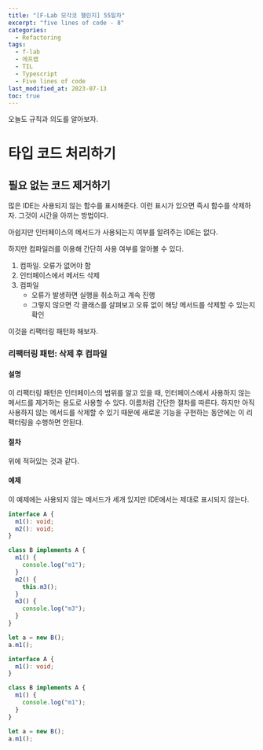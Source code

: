 ```yaml
---
title: "[F-Lab 모각코 챌린지] 55일차"
excerpt: "five lines of code - 8"
categories:
  - Refactoring
tags:
  - f-lab
  - 에프랩
  - TIL
  - Typescript
  - Five lines of code
last_modified_at: 2023-07-13
toc: true
---
```


오늘도 규칙과 의도를 알아보자.

# 타입 코드 처리하기

## 필요 없는 코드 제거하기

많은 IDE는 사용되지 않는 함수를 표시해준다. 이런 표시가 있으면 즉시 함수를 삭제하자. 그것이 시간을 아끼는 방법이다.

아쉽지만 인터페이스의 메서드가 사용되는지 여부를 알려주는 IDE는 없다.

하지만 컴파일러를 이용해 간단히 사용 여부를 알아볼 수 있다.

1. 컴파일. 오류가 없어야 함
2. 인터페이스에서 메서드 삭제
3. 컴파일
   - 오류가 발생하면 실행을 취소하고 계속 진행
   - 그렇지 않으면 각 클래스를 살펴보고 오류 없이 해당 메서드를 삭제할 수 있는지 확인

이것을 리팩터링 패턴화 해보자.

### 리팩터링 패턴: 삭제 후 컴파일

#### 설명

이 리팩터링 패턴은 인터페이스의 범위를 알고 있을 때, 인터페이스에서 사용하지 않는 메서드를 제거하는 용도로 사용할 수 있다. 이름처럼 간단한 절차를 따른다. 하지만 아직 사용하지 않는 메서드를 삭제할 수 있기 때문에 새로운 기능을 구현하는 동안에는 이 리팩터링을 수행하면 안된다.

#### 절차

위에 적혀있는 것과 같다.

#### 예제

이 예제에는 사용되지 않는 메서드가 세개 있지만 IDE에서는 제대로 표시되지 않는다.

```typescript
interface A {
  m1(): void;
  m2(): void;
}

class B implements A {
  m1() {
    console.log("m1");
  }
  m2() {
    this.m3();
  }
  m3() {
    console.log("m3");
  }
}

let a = new B();
a.m1();
```

```typescript
interface A {
  m1(): void;
}

class B implements A {
  m1() {
    console.log("m1");
  }
}

let a = new B();
a.m1();
```
